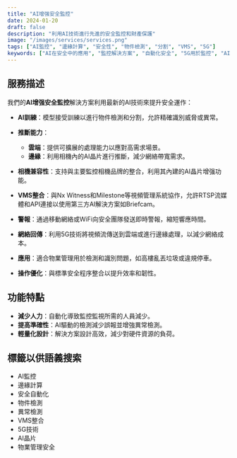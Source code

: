 ```yaml
---
title: "AI增强安全監控"
date: 2024-01-20
draft: false
description: "利用AI技術進行先進的安全監控和財產保護"
image: "/images/services/services.png"
tags: ["AI監控", "邊緣計算", "安全性", "物件檢測", "分割", "VMS", "5G"]
keywords: ["AI在安全中的應用", "監控解決方案", "自動化安全", "5G用於監控", "AI晶片", "VMS整合", "邊緣與雲端", "物件檢測", "異常檢測", "安全自動化"]
---
```


## 服務描述

我們的**AI增强安全監控**解決方案利用最新的AI技術來提升安全運作：

- **AI訓練**：模型接受訓練以進行物件檢測和分割，允許精確識別威脅或異常。

- **推斷能力**：
  - **雲端**：提供可擴展的處理能力以應對高需求場景。
  - **邊緣**：利用相機內的AI晶片進行推斷，減少網絡帶寬需求。

- **相機兼容性**：支持與主要監控相機品牌的整合，利用其內建的AI晶片增强功能。

- **VMS整合**：與Nx Witness和Milestone等視頻管理系統協作，允許RTSP流媒體和API連接以使用第三方AI解決方案如Briefcam。

- **警報**：通過移動網絡或WiFi向安全團隊發送即時警報，縮短響應時間。

- **網絡回傳**：利用5G技術將視頻流傳送到雲端或進行邊緣處理，以減少網絡成本。

- **應用**：適合物業管理用於檢測和識別問題，如高樓亂丟垃圾或違規停車。

- **操作優化**：與標準安全程序整合以提升效率和韌性。

## 功能特點

- **減少人力**：自動化導致監控監視所需的人員減少。
- **提高準確性**：AI驅動的檢測減少誤報並增強異常檢測。
- **輕量化設計**：解決方案設計高效，減少對硬件資源的負荷。

## 標籤以供語義搜索

- AI監控
- 邊緣計算
- 安全自動化
- 物件檢測
- 異常檢測
- VMS整合
- 5G技術
- AI晶片
- 物業管理安全